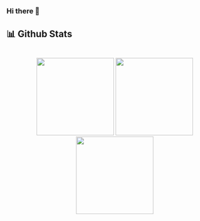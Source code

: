### Hi there 👋
## 📊 Github Stats

<br />

<div align="center">
  <img height="180em" src="https://github-readme-stats.vercel.app/api?username=RolleriAndrea&include_all_commits=true&show_icons=true&include_all_commits=true&count_private=true&bg_color=000011&title_color=ebc634&text_color=efefef&icon_color=ff4642&line_height=34"/>
  <img height="180em" src="https://streak-stats.demolab.com/?user=RolleriAndrea&theme=great-gatsby" />
  <img height="180em" src="https://github-readme-stats.vercel.app/api/top-langs?username=RolleriAndrea&show_icons=true&locale=en&layout=compact&bg_color=000011&title_color=ebc634&text_color=efefef"/>
</div>


<!--
**RolleriAndrea/RolleriAndrea** is a ✨ _special_ ✨ repository because its `README.md` (this file) appears on your GitHub profile.

Here are some ideas to get you started:

- 🔭 I’m currently working on ...
- 🌱 I’m currently learning ...
- 👯 I’m looking to collaborate on ...
- 🤔 I’m looking for help with ...
- 💬 Ask me about ...
- 📫 How to reach me: ...
- 😄 Pronouns: ...
- ⚡ Fun fact: ...
-->
